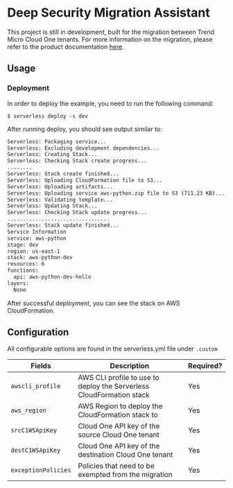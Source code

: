 # Deep Security Migration Assistant

This project is still in development, built for the migration between Trend Micro Cloud One tenants. For more information on the migration, please refer to the product documentation [here](https://cloudone.trendmicro.com/docs/workload-security/api-reference/tag/Common-Object-Import-Tasks).

## Usage

### Deployment

In order to deploy the example, you need to run the following command:

```
$ serverless deploy -s dev
```

After running deploy, you should see output similar to:

```bash
Serverless: Packaging service...
Serverless: Excluding development dependencies...
Serverless: Creating Stack...
Serverless: Checking Stack create progress...
........
Serverless: Stack create finished...
Serverless: Uploading CloudFormation file to S3...
Serverless: Uploading artifacts...
Serverless: Uploading service aws-python.zip file to S3 (711.23 KB)...
Serverless: Validating template...
Serverless: Updating Stack...
Serverless: Checking Stack update progress...
.................................
Serverless: Stack update finished...
Service Information
service: aws-python
stage: dev
region: us-east-1
stack: aws-python-dev
resources: 6
functions:
  api: aws-python-dev-hello
layers:
  None
```

After successful deployment, you can see the stack on AWS CloudFormation.

## Configuration

All configurable options are found in the serverless.yml file under `.custom`

| Fields | Description | Required? |
|--------| ----------- | --------- |
|`awscli_profile` | AWS CLI profile to use to deploy the Serverless CloudFormation stack | Yes |
| `aws_region` | AWS Region to deploy the CloudFormation stack to | Yes |
| `srcC1WSApiKey` | Cloud One API key of the source Cloud One tenant  | Yes |
| `destC1WSApiKey` | Cloud One API key of the destination Cloud One tenant | Yes |
| `exceptionPolicies` | Policies that need to be exempted from the migration | Yes |